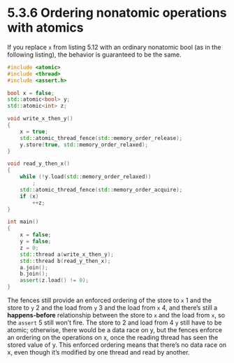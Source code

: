 # 5.3.6 Ordering nonatomic operations with atomics

If you replace `x` from listing 5.12 with an ordinary nonatomic bool (as in the following listing), the behavior is guaranteed to be the same.

```c++
#include <atomic>
#include <thread>
#include <assert.h>

bool x = false;
std::atomic<bool> y;
std::atomic<int> z;

void write_x_then_y()
{
    x = true;
    std::atomic_thread_fence(std::memory_order_release);
    y.store(true, std::memory_order_relaxed);
}

void read_y_then_x()
{
    while (!y.load(std::memory_order_relaxed))
        ;
    std::atomic_thread_fence(std::memory_order_acquire);
    if (x)
        ++z;
}

int main()
{
    x = false;
    y = false;
    z = 0;
    std::thread a(write_x_then_y);
    std::thread b(read_y_then_x);
    a.join();
    b.join();
    assert(z.load() != 0);
}
```



The fences still provide an enforced ordering of the store to `x` 1 and the store to `y` 2 and the load from `y` 3 and the load from `x` 4, and there’s still a **happens-before** relationship between the store to `x` and the load from `x`, so the `assert` 5 still won’t fire. The store to 2 and load from 4 `y` still have to be atomic; otherwise, there would be a data race on y, but the fences enforce an ordering on the operations on x, once the reading thread has seen the stored value of y. This enforced ordering means that there’s no data race on x, even though it’s modified by one thread and read by another.